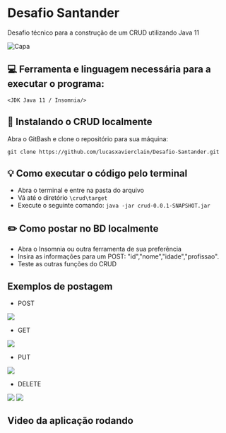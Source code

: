 # Desafio Santander
Desafio técnico para a construção de um CRUD utilizando Java 11

<img src="https://www.santander.co.uk/themes/custom/santander_web18/logo.svg" alt="Capa">

## 💻 Ferramenta e linguagem necessária para a executar o programa:  
`<JDK Java 11 / Insomnia/>`  

## 🚀 Instalando o CRUD localmente

Abra o GitBash e clone o repositório para sua máquina:  
```
git clone https://github.com/lucasxavierclain/Desafio-Santander.git
```

## :bulb: Como executar o código pelo terminal  
* Abra o terminal e entre na pasta do arquivo
* Vá até o diretório ``` \crud\target ``` 
* Execute o seguinte comando: ``` java -jar crud-0.0.1-SNAPSHOT.jar ```

## :pencil2: Como postar no BD localmente
* Abra o Insomnia ou outra ferramenta de sua preferência
* Insira as informações para um POST: "id","nome","idade","profissao".
* Teste as outras funções do CRUD

## Exemplos de postagem
* POST  
<img src="https://i.imgur.com/t9lCCfs.png" >  

* GET
<img src="https://i.imgur.com/Ebfo8bH.png" > 

* PUT
<img src="https://i.imgur.com/MvhN7ol.png" >

* DELETE
<img src="https://i.imgur.com/uxCxzeK.png" >  
<img src="https://i.imgur.com/pM29hZT.png" >


## Video da aplicação rodando

